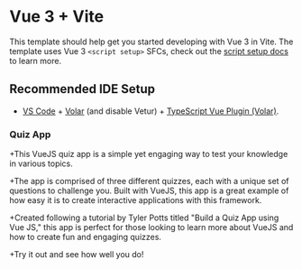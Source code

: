 # Vue 3 + Vite

This template should help get you started developing with Vue 3 in Vite. The template uses Vue 3 `<script setup>` SFCs, check out the [script setup docs](https://v3.vuejs.org/api/sfc-script-setup.html#sfc-script-setup) to learn more.

## Recommended IDE Setup

- [VS Code](https://code.visualstudio.com/) + [Volar](https://marketplace.visualstudio.com/items?itemName=Vue.volar) (and disable Vetur) + [TypeScript Vue Plugin (Volar)](https://marketplace.visualstudio.com/items?itemName=Vue.vscode-typescript-vue-plugin).

### Quiz App

+This VueJS quiz app is a simple yet engaging way to test your knowledge 
in various topics. 

+The app is comprised of three different quizzes, each with a unique set 
of questions to challenge you. Built with VueJS, this app is a great 
example of how easy it is to create interactive applications with this framework. 

+Created following a tutorial by Tyler Potts titled "Build a Quiz App using Vue JS," this app is perfect for 
those looking to learn more about VueJS and how to create fun and 
engaging quizzes. 

+Try it out and see how well you do!
